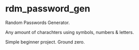 # rdm_password_gen

Random Passwords Generator.

Any amount of charachters using symbols, numbers & letters.

Simple beginner project. Ground zero.
